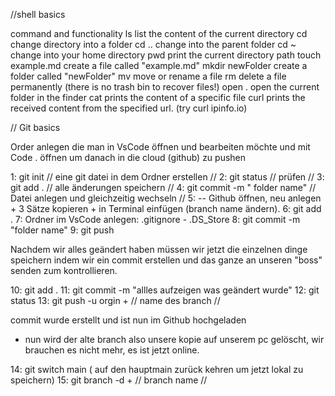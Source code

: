 //shell basics

command and functionality
ls list the content of the current directory
cd <foldername> change directory into a folder
cd .. change into the parent folder
cd ~ change into your home directory
pwd print the current directory path
touch example.md create a file called "example.md"
mkdir newFolder create a folder called "newFolder"
mv <oldname> <newname> move or rename a file
rm <filename> delete a file permanently (there is no trash bin to recover files!)
open . open the current folder in the finder
cat <filename> prints the content of a specific file
curl <url> prints the received content from the specified url. (try curl ipinfo.io)

// Git basics

Order anlegen die man in VsCode öffnen und bearbeiten möchte und mit Code . öffnen um danach in die cloud (github) zu pushen

1: git init // eine git datei in dem Ordner erstellen //
2: git status // prüfen //
3: git add . // alle änderungen speichern //
4: git commit -m " folder name" // Datei anlegen und gleichzeitig wechseln //
5: -- Github öffnen, neu anlegen + 3 Sätze kopieren + in Terminal einfügen (branch name ändern).
6: git add .
7: Ordner im VsCode anlegen: .gitignore - .DS_Store
8: git commit -m "folder name"
9: git push

Nachdem wir alles geändert haben müssen wir jetzt die einzelnen dinge speichern indem wir ein commit erstellen und das ganze an unseren "boss" senden zum kontrollieren.

10: git add .
11: git commit -m "allles aufzeigen was geändert wurde"
12: git status
13: git push -u orgin + // name des branch //

commit wurde erstellt und ist nun im Github hochgeladen

- nun wird der alte branch also unsere kopie auf unserem pc gelöscht, wir brauchen es nicht mehr, es ist jetzt online.

14: git switch main ( auf den hauptmain zurück kehren um jetzt lokal zu speichern)
15: git branch -d + // branch name //
